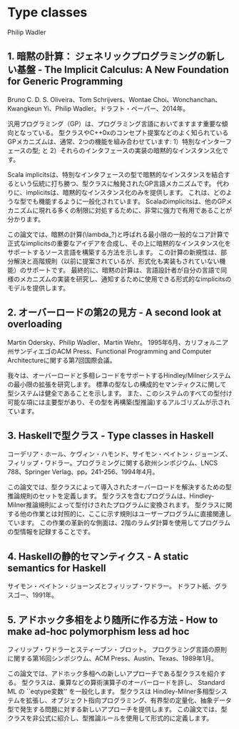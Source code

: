 # Type classes

Philip Wadler

## 1. 暗黙の計算： ジェネリックプログラミングの新しい基盤 - The Implicit Calculus: A New Foundation for Generic Programming
  <!--
    Bruno C. D. S. Oliveira, Tom Schrijvers, Wontae Choi, Wonchan Lee, Kwangkeun Yi, Philip Wadler. Draft paper, 2014.
    -->
  Bruno C. D. S. Oliveira、Tom Schrijvers、Wontae Choi、Wonchanchan、Kwangkeun Yi、Philip Wadler。ドラフト・ペーパー、2014年。

  <!--
    Generic programming (GP) is an increasingly important trend in programming languages.
    Well-known GP mechanisms, such as type classes and the C++0x concepts proposal, usually combine two features:
    1) a special type of interfaces; and
    2) implicit instantiation of implementations of those interfaces.
    -->
  汎用プログラミング（GP）は、プログラミング言語においてますます重要な傾向となっている。
  型クラスやC++0xのコンセプト提案などのよく知られているGPメカニズムは、通常、2つの機能を組み合わせています:
  1）特別なインターフェースの型; と
  2）それらのインタフェースの実装の暗黙的なインスタンス化です。

  <!--
    Scala implicits are a GP language mechanism, inspired by type classes, that break with the tradition of coupling implicit instantiation with a special type of interface.
    Instead, implicits provide only implicit instantiation,
    which is generalized to work for any types.
    Scala implicits turn out to be quite powerful and useful to address many limitations that show up in other GP mechanisms.
    -->
  Scala implicitsは、特別なインタフェースの型で暗黙的なインスタンスを結合するという伝統に打ち勝つ、型クラスに触発されたGP言語メカニズムです。
  代わりに、implicitsは、暗黙的なインスタンス化のみを提供します。
  これは、どのような型でも機能するように一般化されています。 
  Scalaのimplicitsは、他のGPメカニズムに現れる多くの制限に対処するために、非常に強力で有用であることが分かります。

  <!--
    This paper synthesizes the key ideas of implicits formally in a minimal and general core calculus called the implicit calculus (\lambda_?), and it shows how to build source languages supporting implicit instantiation on top of it.
    A novelty of the calculus is its support for partial resolution and higher-order rules (a feature that has been proposed before, but was never formalized or implemented).
    Ultimately, the implicit calculus provides a formal model of implicits, which can be used by language designers to study and inform implementations of similar mechanisms in their own languages.
    -->
  この論文では、暗黙の計算(\lambda_?)と呼ばれる最小限の一般的なコア計算で正式なimplicitsの重要なアイデアを合成し、その上に暗黙的なインスタンス化をサポートするソース言語を構築する方法を示します。
  この計算の新規性は、部分解決と高階規則（以前に提案されているが、形式化も実装もされていない機能）のサポートです。
  最終的に、暗黙の計算は、言語設計者が自分の言語で同様のメカニズムの実装を研究し、通知するために使用できる形式的なimplicitsのモデルを提供します。

## 2. オーバーロードの第2の見方 - A second look at overloading
  <!--
    Martin Odersky, Philip Wadler, Martin Wehr. 7'th International Conference on Functional Programming and Computer Architecture, ACM Press, San Diego, California, June 1995.
    -->
  Martin Odersky、Philip Wadler、Martin Wehr。 1995年6月、カリフォルニア州サンディエゴのACM Press、Functional Programming and Computer Architectureに関する第7回国際会議。

  <!--
    We study a minimal extension of the Hindley/Milner system that supports overloading and polymorphic records.
    We show that the type system is sound with respect to a standard untyped compositional semantics.
    We also show that every typable term in this system has a principal type and give an algorithm to reconstruct that type.
    -->
  我々は、オーバーロードと多相レコードをサポートするHindley/Milnerシステムの最小限の拡張を研究します。
  標準の型なしの構成的セマンティクスに関して型システムは健全であることを示します。
  また、このシステムのすべての型付け可能な項には主要型があり、その型を再構築(型推論)するアルゴリズムが示されています。

## 3. Haskellで型クラス - Type classes in Haskell
  <!--
    Cordelia Hall, Kevin Hammond, Simon Peyton Jones, and Philip Wadler. European Symposium On Programming, LNCS 788, Springer Verlag, pp. 241-256, April 1994.
    -->
  コーデリア・ホール、ケヴィン・ハモンド、サイモン・ペイトン・ジョーンズ、フィリップ・ワドラー。プログラミングに関する欧州シンポジウム、LNCS 788、Springer Verlag、pp。241-256、1994年4月。

  <!--
    This paper defines a set of type inference rules for resolving overloading introduced by type classes.
    Programs including type classes are transformed into ones which may be typed by the Hindley-Milner inference rules.
    In contrast to an other work on type classes, the rules presented here relate directly to user programs.
    An innovative aspect of this work is the use of second-order lambda calculus to record type information in the program.
    -->
  この論文では、型クラスによって導入されたオーバーロードを解決するための型推論規則のセットを定義します。
  型クラスを含むプログラムは、Hindley-Milner推論規則によって型付けされたプログラムに変換されます。
  型クラスに関する他の作業とは対照的に、ここに示す規則はユーザープログラムに直接関連しています。
  この作業の革新的な側面は、2階のラムダ計算を使用してプログラムの型情報を記録することです。

## 4. Haskellの静的セマンティクス - A static semantics for Haskell
  <!--
    Simon Peyton Jones and Philip Wadler. Draft paper, Glasgow, 1991.
    -->
  サイモン・ペイトン・ジョーンズとフィリップ・ワドラー。 ドラフト紙、グラスゴー、1991年。

## 5. アドホック多相をより随所に作る方法 - How to make ad-hoc polymorphism less ad hoc
  <!--
    Philip Wadler and Stephen Blott. 16'th Symposium on Principles of Programming Languages, ACM Press, Austin, Texas, January 1989.
    -->
  フィリップ・ワドラーとスティーブン・ブロット。 プログラミング言語の原則に関する第16回シンポジウム、ACM Press、Austin、Texas、1989年1月。

  <!--
    This paper presents type classes, a new approach to ad-hoc polymorphism.
    Type classes permit overloading of arithmetic operators such as multiplication, and generalise the ``eqtype variables'' of Standard ML.
    Type classes extend the Hindley-Milner polymorphic type system, and provide a new approach to issues that arise in object-oriented programming, bounded type quantification, and abstract data types.
    This paper provides an informal introduction to type classes, and defines them formally by means of type inference rules.
  -->
  この論文では、アドホック多相への新しいアプローチである型クラスを紹介する。
  型クラスは、乗算などの算術演算子のオーバーロードを許し、 Standard ML の ``eqtype変数'' を一般化します。
  型クラスは Hindley-Milner多相型システムを拡張し、オブジェクト指向プログラミング、有界型の定量化、抽象データ型で発生する問題に対する新しいアプローチを提供します。
  この論文では、型クラスを非公式に紹介し、型推論ルールを使用して形式的に定義します。
